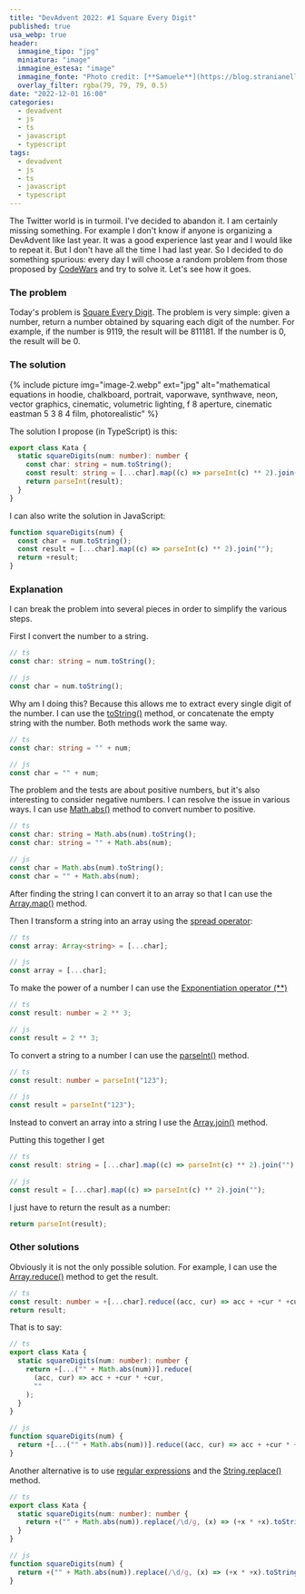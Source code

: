 ```yaml
---
title: "DevAdvent 2022: #1 Square Every Digit"
published: true
usa_webp: true
header:
  immagine_tipo: "jpg"
  miniatura: "image"
  immagine_estesa: "image"
  immagine_fonte: "Photo credit: [**Samuele**](https://blog.stranianelli.com/)"
  overlay_filter: rgba(79, 79, 79, 0.5)
date: "2022-12-01 16:00"
categories:
  - devadvent
  - js
  - ts
  - javascript
  - typescript
tags:
  - devadvent
  - js
  - ts
  - javascript
  - typescript
---
```


The Twitter world is in turmoil. I've decided to abandon it. I am certainly missing something. For example I don't know if anyone is organizing a DevAdvent like last year. It was a good experience last year and I would like to repeat it. But I don't have all the time I had last year. So I decided to do something spurious: every day I will choose a random problem from those proposed by [CodeWars](https://www.codewars.com/) and try to solve it. Let's see how it goes.

### The problem

Today's problem is [Square Every Digit](https://www.codewars.com/kata/546e2562b03326a88e000020). The problem is very simple: given a number, return a number obtained by squaring each digit of the number. For example, if the number is 9119, the result will be 811181. If the number is 0, the result will be 0.

### The solution

{% include picture img="image-2.webp" ext="jpg" alt="mathematical equations in hoodie, chalkboard, portrait, vaporwave, synthwave, neon, vector graphics, cinematic, volumetric lighting, f 8 aperture, cinematic eastman 5 3 8 4 film, photorealistic" %}

The solution I propose (in TypeScript) is this:

```ts
export class Kata {
  static squareDigits(num: number): number {
    const char: string = num.toString();
    const result: string = [...char].map((c) => parseInt(c) ** 2).join("");
    return parseInt(result);
  }
}
```

I can also write the solution in JavaScript:

```js
function squareDigits(num) {
  const char = num.toString();
  const result = [...char].map((c) => parseInt(c) ** 2).join("");
  return +result;
}
```

### Explanation

I can break the problem into several pieces in order to simplify the various steps.

First I convert the number to a string.

```ts
// ts
const char: string = num.toString();

// js
const char = num.toString();
```

Why am I doing this? Because this allows me to extract every single digit of the number. I can use the [toString()](https://developer.mozilla.org/en-US/docs/Web/JavaScript/Reference/Global_Objects/Object/toString) method, or concatenate the empty string with the number. Both methods work the same way.

```ts
// ts
const char: string = "" + num;

// js
const char = "" + num;
```

The problem and the tests are about positive numbers, but it's also interesting to consider negative numbers. I can resolve the issue in various ways. I can use [Math.abs()](https://developer.mozilla.org/en-US/docs/Web/JavaScript/Reference/Global_Objects/Math/abs) method to convert number to positive.

```ts
// ts
const char: string = Math.abs(num).toString();
const char: string = "" + Math.abs(num);

// js
const char = Math.abs(num).toString();
const char = "" + Math.abs(num);
```

After finding the string I can convert it to an array so that I can use the [Array.map()](https://developer.mozilla.org/en-US/docs/Web/JavaScript/Reference/Global_Objects/Array/map) method.

Then I transform a string into an array using the [spread operator](https://developer.mozilla.org/en-US/docs/Web/JavaScript/Reference/Operators/Spread_syntax):

```ts
// ts
const array: Array<string> = [...char];

// js
const array = [...char];
```

To make the power of a number I can use the [Exponentiation operator (\*\*)](https://developer.mozilla.org/en-US/docs/Web/JavaScript/Reference/Operators/Exponentiation)

```ts
// ts
const result: number = 2 ** 3;

// js
const result = 2 ** 3;
```

To convert a string to a number I can use the [parseInt()](https://developer.mozilla.org/en-US/docs/Web/JavaScript/Reference/Global_Objects/parseInt) method.

```ts
// ts
const result: number = parseInt("123");

// js
const result = parseInt("123");
```

Instead to convert an array into a string I use the [Array.join()](https://developer.mozilla.org/en-US/docs/Web/JavaScript/Reference/Global_Objects/Array/join) method.

Putting this together I get

```ts
// ts
const result: string = [...char].map((c) => parseInt(c) ** 2).join("");

// js
const result = [...char].map((c) => parseInt(c) ** 2).join("");
```

I just have to return the result as a number:

```ts
return parseInt(result);
```

### Other solutions

Obviously it is not the only possible solution. For example, I can use the [Array.reduce()](https://developer.mozilla.org/en-US/docs/Web/JavaScript/Reference/Global_Objects/Array/Reduce) method to get the result.

```ts
// ts
const result: number = +[...char].reduce((acc, cur) => acc + +cur * +cur, "");
return result;
```

That is to say:

```ts
// ts
export class Kata {
  static squareDigits(num: number): number {
    return +[...("" + Math.abs(num))].reduce(
      (acc, cur) => acc + +cur * +cur,
      ""
    );
  }
}

// js
function squareDigits(num) {
  return +[...("" + Math.abs(num))].reduce((acc, cur) => acc + +cur * +cur, "");
}
```

Another alternative is to use [regular expressions](https://developer.mozilla.org/en-US/docs/Web/JavaScript/Guide/Regular_Expressions) and the [String.replace()](https://developer.mozilla.org/en-US/docs/Web/JavaScript/Reference/Global_Objects/String/replace) method.

```ts
// ts
export class Kata {
  static squareDigits(num: number): number {
    return +("" + Math.abs(num)).replace(/\d/g, (x) => (+x * +x).toString());
  }
}

// js
function squareDigits(num) {
  return +("" + Math.abs(num)).replace(/\d/g, (x) => (+x * +x).toString());
}
```
